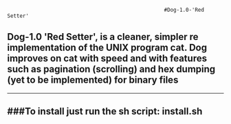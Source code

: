                                                         
                                                       #Dog-1.0-'Red Setter'
## Dog-1.0 'Red Setter', is a cleaner, simpler re implementation of the UNIX program cat. Dog improves on cat with speed and with features such as pagination (scrolling) and hex dumping (yet to be implemented) for binary files


-------------------
###To install just run the sh script: install.sh
-------------------
